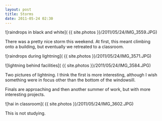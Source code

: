 ```yaml
---
layout: post
title: Storms
date: 2011-05-24 02:30
---
```


![raindrops in black and white]( {{ site.photos }}/2011/05/24/IMG_3559.JPG)

There was a pretty nice storm this weekend. At first, this meant climbing onto a building, but eventually we retreated to a classroom.

![raindrops during lightning]( {{ site.photos }}/2011/05/24/IMG_3571.JPG)

![lightning behind facilities]( {{ site.photos }}/2011/05/24/IMG_3584.JPG)

Two pictures of lightning. I think the first is more interesting, although I wish something were in focus other than the bottom of the windowsill.

Finals are approaching and then another summer of work, but with more interesting projects.

![hai in classroom]( {{ site.photos }}/2011/05/24/IMG_3602.JPG)

This is not studying.
